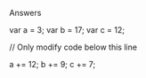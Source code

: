 Answers

var a = 3;
var b = 17;
var c = 12;

// Only modify code below this line

a += 12;
b += 9;
c += 7;